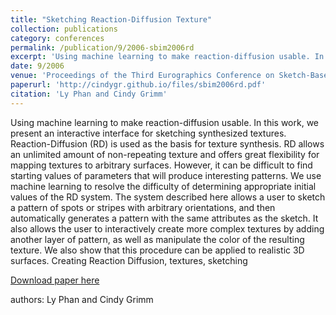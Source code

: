 ```yaml
---
title: "Sketching Reaction-Diffusion Texture"
collection: publications
category: conferences
permalink: /publication/9/2006-sbim2006rd
excerpt: 'Using machine learning to make reaction-diffusion usable. In this work,  we present an interactive interface for sketching synthesized textures. Reaction-Diffusion (RD) is used as the basis for texture synthesis. RD allows an unlimited amount of non-repeating texture and offers great flexibility for mapping textures to arbitrary surfaces. However,  it can be difficult to find starting values of parameters that will produce interesting patterns. We use machine learning to resolve the difficulty of determining appropriate initial values of the RD system. The system described here allows a user to sketch a pattern of spots or stripes with arbitrary orientations,  and then automatically generates a pattern with the same attributes as the sketch. It also allows the user to interactively create more complex textures by adding another layer of pattern,  as well as manipulate the color of the resulting texture. We also show that this procedure can be applied to realistic 3D surfaces. Creating Reaction Diffusion,  textures,  sketching, '
date: 9/2006
venue: 'Proceedings of the Third Eurographics Conference on Sketch-Based Interfaces and Modeling'
paperurl: 'http://cindygr.github.io/files/sbim2006rd.pdf'
citation: 'Ly Phan and Cindy Grimm'
---
```

Using machine learning to make reaction-diffusion usable. In this work,  we present an interactive interface for sketching synthesized textures. Reaction-Diffusion (RD) is used as the basis for texture synthesis. RD allows an unlimited amount of non-repeating texture and offers great flexibility for mapping textures to arbitrary surfaces. However,  it can be difficult to find starting values of parameters that will produce interesting patterns. We use machine learning to resolve the difficulty of determining appropriate initial values of the RD system. The system described here allows a user to sketch a pattern of spots or stripes with arbitrary orientations,  and then automatically generates a pattern with the same attributes as the sketch. It also allows the user to interactively create more complex textures by adding another layer of pattern,  as well as manipulate the color of the resulting texture. We also show that this procedure can be applied to realistic 3D surfaces. Creating Reaction Diffusion,  textures,  sketching

[Download paper here](http://cindygr.github.io/files/sbim2006rd.pdf)

authors: Ly Phan and Cindy Grimm